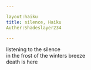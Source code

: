 ```yaml
---

layout:haiku
title: silence, Haiku
Auther:Shadeslayer234

---
```


listening to the silence<br>
in the frost of the winters breeze<br>
death is here<br>
